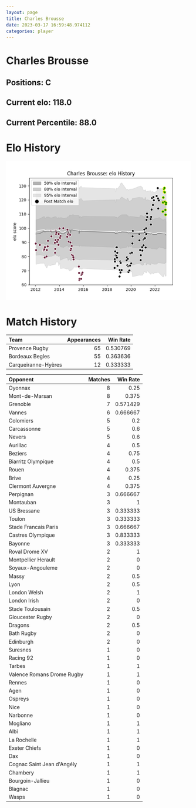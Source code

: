 ```yaml
---  
layout: page  
title: Charles Brousse  
date: 2023-03-17 16:59:48.974112  
categories: player  
---
```

# Charles Brousse

## Positions: C

## Current elo: 118.0

## Current Percentile: 88.0

# Elo History


![elo history](history_CharlesBrousse.png)
# Match History


| Team                |   Appearances |   Win Rate |
|:--------------------|--------------:|-----------:|
| Provence Rugby      |            65 |   0.530769 |
| Bordeaux Begles     |            55 |   0.363636 |
| Carqueiranne-Hyères |            12 |   0.333333 |

| Opponent                   |   Matches |   Win Rate |
|:---------------------------|----------:|-----------:|
| Oyonnax                    |         8 |   0.25     |
| Mont-de-Marsan             |         8 |   0.375    |
| Grenoble                   |         7 |   0.571429 |
| Vannes                     |         6 |   0.666667 |
| Colomiers                  |         5 |   0.2      |
| Carcassonne                |         5 |   0.6      |
| Nevers                     |         5 |   0.6      |
| Aurillac                   |         4 |   0.5      |
| Beziers                    |         4 |   0.75     |
| Biarritz Olympique         |         4 |   0.5      |
| Rouen                      |         4 |   0.375    |
| Brive                      |         4 |   0.25     |
| Clermont Auvergne          |         4 |   0.375    |
| Perpignan                  |         3 |   0.666667 |
| Montauban                  |         3 |   1        |
| US Bressane                |         3 |   0.333333 |
| Toulon                     |         3 |   0.333333 |
| Stade Francais Paris       |         3 |   0.666667 |
| Castres Olympique          |         3 |   0.833333 |
| Bayonne                    |         3 |   0.333333 |
| Roval Drome XV             |         2 |   1        |
| Montpellier Herault        |         2 |   0        |
| Soyaux-Angouleme           |         2 |   0        |
| Massy                      |         2 |   0.5      |
| Lyon                       |         2 |   0.5      |
| London Welsh               |         2 |   1        |
| London Irish               |         2 |   0        |
| Stade Toulousain           |         2 |   0.5      |
| Gloucester Rugby           |         2 |   0        |
| Dragons                    |         2 |   0.5      |
| Bath Rugby                 |         2 |   0        |
| Edinburgh                  |         2 |   0        |
| Suresnes                   |         1 |   0        |
| Racing 92                  |         1 |   0        |
| Tarbes                     |         1 |   1        |
| Valence Romans Drome Rugby |         1 |   1        |
| Rennes                     |         1 |   0        |
| Agen                       |         1 |   0        |
| Ospreys                    |         1 |   0        |
| Nice                       |         1 |   0        |
| Narbonne                   |         1 |   0        |
| Mogliano                   |         1 |   1        |
| Albi                       |         1 |   1        |
| La Rochelle                |         1 |   1        |
| Exeter Chiefs              |         1 |   0        |
| Dax                        |         1 |   0        |
| Cognac Saint Jean d'Angély |         1 |   1        |
| Chambery                   |         1 |   1        |
| Bourgoin-Jallieu           |         1 |   0        |
| Blagnac                    |         1 |   0        |
| Wasps                      |         1 |   0        |